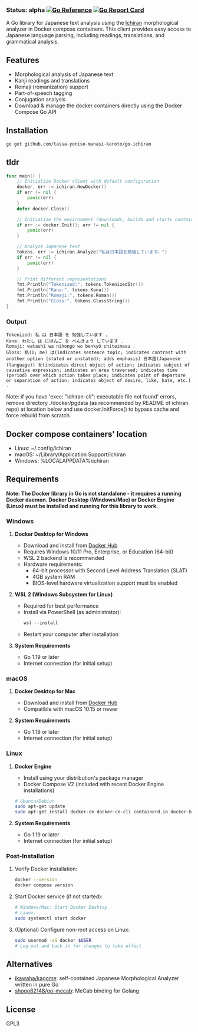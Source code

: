 ### Status: alpha [![Go Reference](https://pkg.go.dev/badge/github.com/tassa-yoniso-manasi-karoto/go-ichiran.svg)](https://pkg.go.dev/github.com/tassa-yoniso-manasi-karoto/go-ichiran) [![Go Report Card](https://goreportcard.com/badge/github.com/tassa-yoniso-manasi-karoto/go-ichiran)](https://goreportcard.com/report/github.com/tassa-yoniso-manasi-karoto/go-ichiran)

A Go library for Japanese text analysis using the [Ichiran](https://github.com/tshatrov/ichiran) morphological analyzer in Docker compose containers. This client provides easy access to Japanese language parsing, including readings, translations, and grammatical analysis.

## Features

-  Morphological analysis of Japanese text
-  Kanji readings and translations
-  Romaji (romanization) support
-  Part-of-speech tagging
-  Conjugation analysis
-  Download & manage the docker containers directly using the Docker Compose Go API

## Installation

```bash
go get github.com/tassa-yoniso-manasi-karoto/go-ichiran
```

## tldr

```go
func main() {
	// Initialize Docker client with default configuration
	docker, err := ichiran.NewDocker()
	if err != nil {
		panic(err)
	}
	defer docker.Close()

	// Initialize the environment (downloads, builds and starts containers if they are not running)
	if err := docker.Init(); err != nil {
		panic(err)
	}

	// Analyze Japanese text
	tokens, err := ichiran.Analyze("私は日本語を勉強しています。")
	if err != nil {
		panic(err)
	}

	// Print different representations
	fmt.Println("Tokenized:", tokens.TokenizedStr())
	fmt.Println("Kana:", tokens.Kana())
	fmt.Println("Romaji:", tokens.Roman())
	fmt.Println("Gloss:", tokens.GlossString())
}
```
 
### Output

```
Tokenized: 私 は 日本語 を 勉強しています . 
Kana: わたし ‌は にほんご を べんきょう しています . 
Romaji: watashi wa nihongo wo benkyō shiteimasu . 
Gloss: 私(I; me) は(indicates sentence topic; indicates contrast with another option (stated or unstated); adds emphasis) 日本語(Japanese (language)) を(indicates direct object of action; indicates subject of causative expression; indicates an area traversed; indicates time (period) over which action takes place; indicates point of departure or separation of action; indicates object of desire, like, hate, etc.) . 
```

Note: if you have 'exec: "ichiran-cli": executable file not found' errors, remove directory ./docker/pgdata (as recommended by README of ichiran repo) at location below and use docker.InitForce() to bypass cache and force rebuild from scratch.

## Docker compose containers' location

- Linux: ~/.config/ichiran
- macOS: ~/Library/Application Support/ichiran
- Windows: %LOCALAPPDATA%\ichiran

## Requirements

**Note: The Docker library in Go is not standalone - it requires a running Docker daemon. Docker Desktop (Windows/Mac) or Docker Engine (Linux) must be installed and running for this library to work.**

### Windows
1. **Docker Desktop for Windows**
   - Download and install from [Docker Hub](https://hub.docker.com/editions/community/docker-ce-desktop-windows)
   - Requires Windows 10/11 Pro, Enterprise, or Education (64-bit)
   - WSL 2 backend is recommended
   - Hardware requirements:
     - 64-bit processor with Second Level Address Translation (SLAT)
     - 4GB system RAM
     - BIOS-level hardware virtualization support must be enabled

2. **WSL 2 (Windows Subsystem for Linux)**
   - Required for best performance
   - Install via PowerShell (as administrator):
     ```powershell
     wsl --install
     ```
   - Restart your computer after installation

3. **System Requirements**
   - Go 1.19 or later
   - Internet connection (for initial setup)

### macOS
1. **Docker Desktop for Mac**
   - Download and install from [Docker Hub](https://hub.docker.com/editions/community/docker-ce-desktop-mac)
   - Compatible with macOS 10.15 or newer

2. **System Requirements**
   - Go 1.19 or later
   - Internet connection (for initial setup)

### Linux
1. **Docker Engine**
   - Install using your distribution's package manager
   - Docker Compose V2 (included with recent Docker Engine installations)
   ```bash
   # Ubuntu/Debian
   sudo apt-get update
   sudo apt-get install docker-ce docker-ce-cli containerd.io docker-buildx-plugin docker-compose-plugin
   ```

2. **System Requirements**
   - Go 1.19 or later
   - Internet connection (for initial setup)

### Post-Installation
1. Verify Docker installation:
   ```bash
   docker --version
   docker compose version
   ```

2. Start Docker service (if not started):
   ```bash
   # Windows/Mac: Start Docker Desktop
   # Linux:
   sudo systemctl start docker
   ```

3. (Optional) Configure non-root access on Linux:
   ```bash
   sudo usermod -aG docker $USER
   # Log out and back in for changes to take effect
   ```

## Alternatives

- [ikawaha/kagome](https://github.com/ikawaha/kagome): self-contained Japanese Morphological Analyzer written in pure Go
- [shogo82148/go-mecab](https://github.com/shogo82148/go-mecab): MeCab binding for Golang

## License

GPL3
